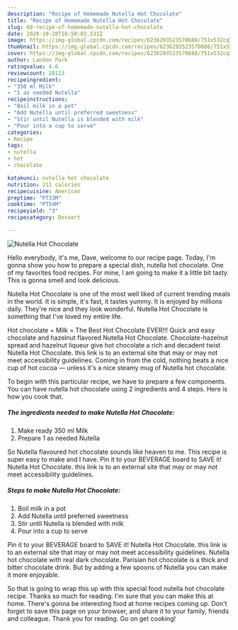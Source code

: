 ```yaml
---
description: "Recipe of Homemade Nutella Hot Chocolate"
title: "Recipe of Homemade Nutella Hot Chocolate"
slug: 68-recipe-of-homemade-nutella-hot-chocolate
date: 2020-10-28T16:50:03.531Z
image: https://img-global.cpcdn.com/recipes/6236293523570688/751x532cq70/nutella-hot-chocolate-recipe-main-photo.jpg
thumbnail: https://img-global.cpcdn.com/recipes/6236293523570688/751x532cq70/nutella-hot-chocolate-recipe-main-photo.jpg
cover: https://img-global.cpcdn.com/recipes/6236293523570688/751x532cq70/nutella-hot-chocolate-recipe-main-photo.jpg
author: Landon Park
ratingvalue: 4.6
reviewcount: 28113
recipeingredient:
- "350 ml Milk"
- "1 as needed Nutella"
recipeinstructions:
- "Boil milk in a pot"
- "Add Nutella until preferred sweetness"
- "Stir until Nutella is blended with milk"
- "Pour into a cup to serve"
categories:
- Recipe
tags:
- nutella
- hot
- chocolate

katakunci: nutella hot chocolate 
nutrition: 211 calories
recipecuisine: American
preptime: "PT33M"
cooktime: "PT54M"
recipeyield: "3"
recipecategory: Dessert

---
```



![Nutella Hot Chocolate](https://img-global.cpcdn.com/recipes/6236293523570688/751x532cq70/nutella-hot-chocolate-recipe-main-photo.jpg)

Hello everybody, it's me, Dave, welcome to our recipe page. Today, I'm gonna show you how to prepare a special dish, nutella hot chocolate. One of my favorites food recipes. For mine, I am going to make it a little bit tasty. This is gonna smell and look delicious.

Nutella Hot Chocolate is one of the most well liked of current trending meals in the world. It is simple, it's fast, it tastes yummy. It is enjoyed by millions daily. They're nice and they look wonderful. Nutella Hot Chocolate is something that I've loved my entire life.

Hot chocolate + Milk = The Best Hot Chocolate EVER!!! Quick and easy chocolate and hazelnut flavored Nutella Hot Chocolate. Chocolate-hazelnut spread and hazelnut liqueur give hot chocolate a rich and decadent twist Nutella Hot Chocolate. this link is to an external site that may or may not meet accessibility guidelines. Coming in from the cold, nothing beats a nice cup of hot cocoa — unless it&#39;s a nice steamy mug of Nutella hot chocolate.


To begin with this particular recipe, we have to prepare a few components. You can have nutella hot chocolate using 2 ingredients and 4 steps. Here is how you cook that.

<!--inarticleads1-->

##### The ingredients needed to make Nutella Hot Chocolate:

1. Make ready 350 ml Milk
1. Prepare 1 as needed Nutella


So Nutella flavoured hot chocolate sounds like heaven to me. This recipe is super easy to make and I have. Pin it to your BEVERAGE board to SAVE it! Nutella Hot Chocolate. this link is to an external site that may or may not meet accessibility guidelines. 

<!--inarticleads2-->

##### Steps to make Nutella Hot Chocolate:

1. Boil milk in a pot
1. Add Nutella until preferred sweetness
1. Stir until Nutella is blended with milk
1. Pour into a cup to serve


Pin it to your BEVERAGE board to SAVE it! Nutella Hot Chocolate. this link is to an external site that may or may not meet accessibility guidelines. Nutella hot chocolate with real dark chocolate. Parisian hot chocolate is a thick and bitter chocolate drink. But by adding a few spoons of Nutella you can make it more enjoyable. 

So that is going to wrap this up with this special food nutella hot chocolate recipe. Thanks so much for reading. I'm sure that you can make this at home. There's gonna be interesting food at home recipes coming up. Don't forget to save this page on your browser, and share it to your family, friends and colleague. Thank you for reading. Go on get cooking!
